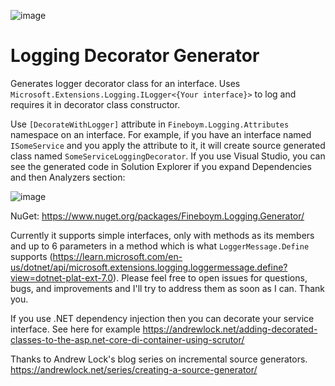 ![image](https://github.com/DavidFineboym/LoggingDecoratorGenerator/actions/workflows/dotnet.yml/badge.svg)

# Logging Decorator Generator

Generates logger decorator class for an interface. Uses `Microsoft.Extensions.Logging.ILogger<{Your interface}>` to log and requires it in decorator class constructor.

Use `[DecorateWithLogger]` attribute in `Fineboym.Logging.Attributes` namespace on an interface. For example, if you have an interface named `ISomeService` and you apply the attribute to it, it will create source generated class named `SomeServiceLoggingDecorator`. If you use Visual Studio, you can see the generated code in Solution Explorer if you expand Dependencies and then Analyzers section:

![image](https://user-images.githubusercontent.com/45399687/226137973-75c85ad9-7e8f-4891-8ad2-bf3c28e3fb89.png)

NuGet: https://www.nuget.org/packages/Fineboym.Logging.Generator/

Currently it supports simple interfaces, only with methods as its members and up to 6 parameters in a method which is what `LoggerMessage.Define` supports (https://learn.microsoft.com/en-us/dotnet/api/microsoft.extensions.logging.loggermessage.define?view=dotnet-plat-ext-7.0).
Please feel free to open issues for questions, bugs, and improvements and I'll try to address them as soon as I can. Thank you.

If you use .NET dependency injection then you can decorate your service interface. See here for example https://andrewlock.net/adding-decorated-classes-to-the-asp.net-core-di-container-using-scrutor/

Thanks to Andrew Lock's blog series on incremental source generators. https://andrewlock.net/series/creating-a-source-generator/
